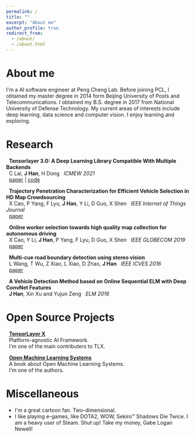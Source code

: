 ```yaml
---
permalink: /
title: ""
excerpt: "About me"
author_profile: true
redirect_from: 
  - /about/
  - /about.html
---
```



About me
============
I'm a AI software engineer at Peng Cheng Lab. Before joining PCL, I obtained my master degree in 2014 form Beijing University of Posts and Telecommunications.
I obtained my B.S. degree in 2017 from National University of Defense Technology. My current areas of interests include deep learning, data science and computer vision. I enjoy learning and exploring.

Research
============
&nbsp; __Tensorlayer 3.0: A Deep Learning Library Compatible With Multiple Backends__  
&nbsp;  C Lai,  __J Han__, H Dong
&nbsp;  *ICMEW 2021*  
&nbsp;  [paper](https://ieeexplore.ieee.org/abstract/document/9455972/) | [code](https://github.com/tensorlayer/TensorLayerX)  

&nbsp; __Trajectory Penetration Characterization for Efficient Vehicle Selection in HD Map Crowdsourcing__  
&nbsp;  X Cao, P Yang, F Lyu, __J Han__, Y Li, D Guo, X Shen
&nbsp;  *IEEE Internet of Things Journal*  
&nbsp;  [paper](https://ieeexplore.ieee.org/abstract/document/9210100)

&nbsp; __Online worker selection towards high quality map collection for autonomous driving__  
&nbsp;  X Cao, Y Li, __J Han__, P Yang, F Lyu, D Guo, X Shen
&nbsp;  *IEEE GLOBECOM 2019*  
&nbsp;  [paper](https://ieeexplore.ieee.org/abstract/document/9013516)

&nbsp; __Multi-cue road boundary detection using stereo vision__  
&nbsp;  L Wang, T Wu, Z Xiao, L Xiao, D Zhao, __J Han__
&nbsp;  *IEEE ICVES 2016*  
&nbsp;  [paper](https://ieeexplore.ieee.org/abstract/document/7548169)

&nbsp; __A Vehicle Detection Method based on Online Sequential ELM with Deep ConvNet Features__  
&nbsp;  __J Han__, Xin Xu and Yujun Zeng
&nbsp;  *ELM 2016*  

Open Source Projects
==============================
&nbsp; __[TensorLayer X](https://github.com/tensorlayer/TensorLayerX)__   
&nbsp;  Platform-agnostic AI Framework.  
&nbsp;  I'm one of the main contributers to TLX.  


&nbsp; __[Open Machine Learning Systems](https://github.com/openmlsys)__   
&nbsp;  A book about Open Machine Learning Systems.  
&nbsp;  I'm one of the authors.  

Miscellaneous
==================
- I'm a great cartoon fan. Two-dimensional.
- I like playing e-games, like DOTA2, WOW, Sekiro™ Shadows Die Twice. I am a heavy user of Steam. Shut up! Take my money, Gabe Logan Newell!